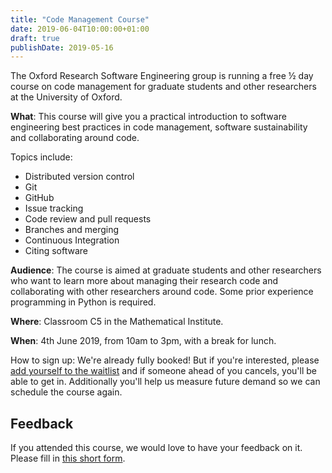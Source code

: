 ```yaml
---
title: "Code Management Course"
date: 2019-06-04T10:00:00+01:00
draft: true
publishDate: 2019-05-16
---
```


The Oxford Research Software Engineering group is running a free ½ day course on code management for graduate students and other researchers at the University of Oxford.

**What**: This course will give you a practical introduction to software engineering best practices in code management, software sustainability and collaborating around code.

Topics include:

 - Distributed version control
 - Git
 - GitHub
 - Issue tracking
 - Code review and pull requests
 - Branches and merging
 - Continuous Integration
 - Citing software

**Audience**: The course is aimed at graduate students and other researchers who want to learn more about managing their research code and collaborating with other researchers around code. Some prior experience programming in Python is required.

**Where**: Classroom C5 in the Mathematical Institute.

**When**: 4th June 2019, from 10am to 3pm, with a break for lunch.

How to sign up: We're already fully booked! But if you're interested, please [add yourself to the waitlist](https://www.eventbrite.co.uk/e/oxford-rse-code-management-course-tickets-61692070644) and if someone ahead of you cancels, you'll be able to get in. Additionally you'll help us measure future demand so we can schedule the course again.

## Feedback

If you attended this course, we would love to have your feedback on it.
Please fill in [this short form](https://forms.gle/UXXhPVL2PhGU9hRm6).